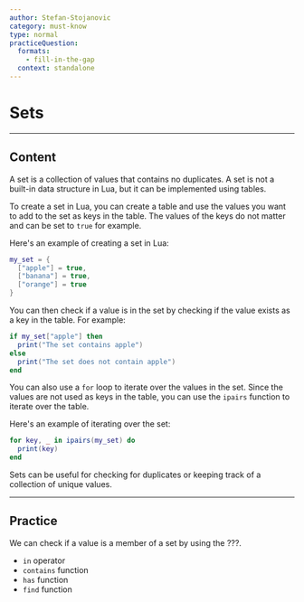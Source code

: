 ```yaml
---
author: Stefan-Stojanovic
category: must-know
type: normal
practiceQuestion:
  formats:
    - fill-in-the-gap
  context: standalone
---
```


# Sets

---
## Content

A set is a collection of values that contains no duplicates. A set is not a built-in data structure in Lua, but it can be implemented using tables.

To create a set in Lua, you can create a table and use the values you want to add to the set as keys in the table. The values of the keys do not matter and can be set to `true` for example.

Here's an example of creating a set in Lua:
```lua
my_set = {
  ["apple"] = true,
  ["banana"] = true,
  ["orange"] = true
}
```

You can then check if a value is in the set by checking if the value exists as a key in the table. For example:
```lua
if my_set["apple"] then
  print("The set contains apple")
else
  print("The set does not contain apple")
end
```

You can also use a `for` loop to iterate over the values in the set. Since the values are not used as keys in the table, you can use the `ipairs` function to iterate over the table.

Here's an example of iterating over the set:

```lua
for key, _ in ipairs(my_set) do
  print(key)
end
```

Sets can be useful for checking for duplicates or keeping track of a collection of unique values.

---
## Practice

We can check if a value is a member of a set by using the ???. 

- `in` operator 
- `contains` function 
- `has` function 
- `find` function 
